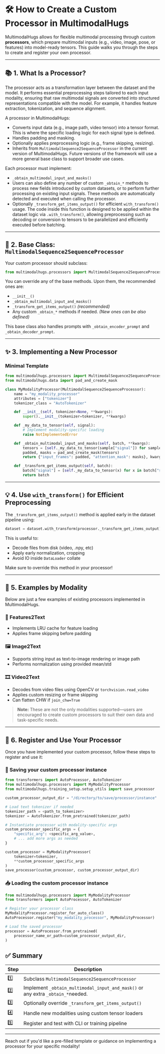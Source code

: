 # 🛠️ How to Create a Custom Processor in MultimodalHugs

MultimodalHugs allows for flexible multimodal processing through custom **processors**, which prepare multimodal inputs (e.g., video, image, pose, or features) into model-ready tensors. This guide walks you through the steps to create and register your own processor.

---

## 📚 1. What Is a Processor?

The processor acts as a transformation layer between the dataset and the model. It performs essential preprocessing steps tailored to each input modality, ensuring that raw multimodal signals are converted into structured representations compatible with the model. For example, it handles feature extraction, tokenization, and sequence alignment.

A processor in MultimodalHugs:

- Converts input data (e.g., image path, video tensor) into a tensor format. This is where the specific loading logic for each signal type is defined.
- Handles padding and masking.
- Optionally applies preprocessing logic (e.g., frame skipping, resizing).
- Inherits from `MultimodalSequence2SequenceProcessor` in the current version of MultimodalHugs. Future versions of the framework will use a more general base class to support broader use cases.

Each processor must implement:

- `_obtain_multimodal_input_and_masks()`
- Users can also define any number of custom `_obtain_*` methods to process new fields introduced by custom datasets, or to perform further processing on existing input signals. These methods are automatically detected and executed when calling the processor.
- Optionally `_transform_get_items_output()` for efficient `with_transform()` usage. The code inside this function is designed to be applied within the dataset logic via `.with_transform()`, allowing preprocessing such as decoding or conversion to tensors to be parallelized and efficiently executed before batching.

---

## 🧱 2. Base Class: `MultimodalSequence2SequenceProcessor`

Your custom processor should subclass:

```python
from multimodalhugs.processors import MultimodalSequence2SequenceProcessor
```

You can override any of the base methods. Upon them, the recommended ones are:

- `__init__()`
- `_obtain_multimodal_input_and_masks()`
- `_transform_get_items_output()` *(recommended)*
- Any custom `_obtain_*` methods if needed. *(New ones can be also defined)*

This base class also handles prompts with `_obtain_encoder_prompt` and `_obtain_decoder_prompt`.

---

## ✨ 3. Implementing a New Processor

### Minimal Template

```python
from multimodalhugs.processors import MultimodalSequence2SequenceProcessor
from multimodalhugs.data import pad_and_create_mask

class MyModalityProcessor(MultimodalSequence2SequenceProcessor):
    name = "my_modality_processor"
    attributes = ["tokenizer"]
    tokenizer_class = "AutoTokenizer"

    def __init__(self, tokenizer=None, **kwargs):
        super().__init__(tokenizer=tokenizer, **kwargs)

    def _my_data_to_tensor(self, signal):
        # Implement modality-specific loading
        raise NotImplementedError

    def _obtain_multimodal_input_and_masks(self, batch, **kwargs):
        tensors = [self._my_data_to_tensor(sample["signal"]) for sample in batch]
        padded, masks = pad_and_create_mask(tensors)
        return {"input_frames": padded, "attention_mask": masks}, kwargs

    def _transform_get_items_output(self, batch):
        batch["signal"] = [self._my_data_to_tensor(x) for x in batch["signal"]]
        return batch
```

---

## 💡 4. Use `with_transform()` for Efficient Preprocessing

The `_transform_get_items_output()` method is applied early in the dataset pipeline using:

```python
dataset = dataset.with_transform(processor._transform_get_items_output)
```

This is useful to:

- Decode files from disk (video, .npy, etc)
- Apply early normalization, cropping
- Avoid IO inside `DataLoader` collate

Make sure to override this method in your processor!

---

## 🧰 5. Examples by Modality

Below are just a few examples of existing processors implemented in MultimodalHugs.

### 🔬 Features2Text

- Implements LRU cache for feature loading
- Applies frame skipping before padding

### 🖼️ Image2Text

- Supports string input as text-to-image rendering or image path
- Performs normalization using provided mean/std

### 🎞️ Video2Text

- Decodes from video files using OpenCV or `torchvision.read_video`
- Applies custom resizing or frame skipping
- Can flatten CHW if `join_chw=True`


> **Note:** These are not the only modalities supported—users are encouraged to create custom processors to suit their own data and task-specific needs.

---

## 🧪 6. Register and Use Your Processor

Once you have implemented your custom processor, follow these steps to register and use it:

### 🔨 Saving your custom processor instance

```python
from transformers import AutoProcessor, AutoTokenizer
from multimodalhugs.processors import MyModalityProcessor
from multimodalhugs.training_setup.setup_utils import save_processor

custom_processor_output_dir = "/directory/to/save/processor/instance"

# Load text tokenizer if needed
tokenizer_path = <path_to_tokenizer>
tokenizer = AutoTokenizer.from_pretrained(tokenizer_path)

# Instantiate processor with modality-specific args
custom_processor_specific_args = {
    "specific_arg": <specific_arg_value>,
    # ... add more args as needed
}

custom_processor = MyModalityProcessor(
    tokenizer=tokenizer,
    **custom_processor_specific_args
)
save_processor(custom_processor, custom_processor_output_dir)
```

### 📥 Loading the custom processor instance

```python
from multimodalhugs.processors import MyModalityProcessor
from transformers import AutoProcessor, AutoTokenizer

# Register your processor class
MyModalityProcessor.register_for_auto_class()
AutoProcessor.register("my_modality_processor", MyModalityProcessor)

# Load the saved processor
processor = AutoProcessor.from_pretrained(
    processor_name_or_path=custom_processor_output_dir,
)
```

## ✅ Summary

| Step | Description                                         |   |
| ---- | --------------------------------------------------- | - |
| 1️⃣  | Subclass `MultimodalSequence2SequenceProcessor`     |   |
| 2️⃣  | Implement `_obtain_multimodal_input_and_mask()` or any extra `_obtain_*`needed.     |   |
| 3️⃣  | Optionally override `_transform_get_items_output()` |   |
| 4️⃣  | Handle new modalities using custom tensor loaders   |   |
| 5️⃣  | Register and test with CLI or training pipeline     |   |

---

Reach out if you'd like a pre-filled template or guidance on implementing a processor for your specific modality!

